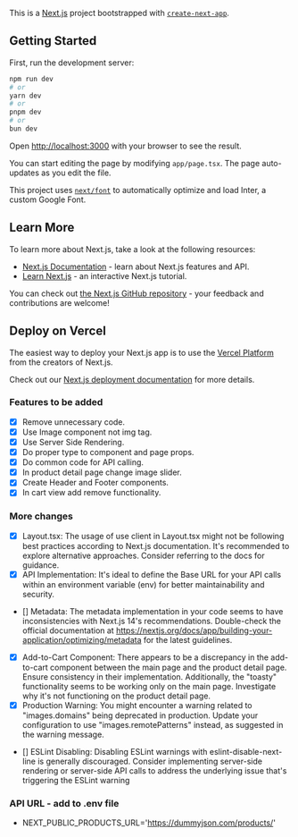This is a [Next.js](https://nextjs.org/) project bootstrapped with [`create-next-app`](https://github.com/vercel/next.js/tree/canary/packages/create-next-app).

## Getting Started

First, run the development server:

```bash
npm run dev
# or
yarn dev
# or
pnpm dev
# or
bun dev
```

Open [http://localhost:3000](http://localhost:3000) with your browser to see the result.

You can start editing the page by modifying `app/page.tsx`. The page auto-updates as you edit the file.

This project uses [`next/font`](https://nextjs.org/docs/basic-features/font-optimization) to automatically optimize and load Inter, a custom Google Font.

## Learn More

To learn more about Next.js, take a look at the following resources:

- [Next.js Documentation](https://nextjs.org/docs) - learn about Next.js features and API.
- [Learn Next.js](https://nextjs.org/learn) - an interactive Next.js tutorial.

You can check out [the Next.js GitHub repository](https://github.com/vercel/next.js/) - your feedback and contributions are welcome!

## Deploy on Vercel

The easiest way to deploy your Next.js app is to use the [Vercel Platform](https://vercel.com/new?utm_medium=default-template&filter=next.js&utm_source=create-next-app&utm_campaign=create-next-app-readme) from the creators of Next.js.

Check out our [Next.js deployment documentation](https://nextjs.org/docs/deployment) for more details.

### Features to be added

- [x] Remove unnecessary code.
- [x] Use Image component not img tag.
- [x] Use Server Side Rendering.
- [x] Do proper type to component and page props.
- [x] Do common code for API calling.
- [x] In product detail page change image slider.
- [x] Create Header and Footer components.
- [x] In cart view add remove functionality.

### More changes

- [X] Layout.tsx: The usage of use client in Layout.tsx might not be following best practices according to Next.js documentation. It's recommended to explore alternative approaches. Consider referring to the docs for guidance.
- [X] API Implementation: It's ideal to define the Base URL for your API calls within an environment variable (env) for better maintainability and security.
- [] Metadata: The metadata implementation in your code seems to have inconsistencies with Next.js 14's recommendations. Double-check the official documentation at https://nextjs.org/docs/app/building-your-application/optimizing/metadata for the latest guidelines.
- [X] Add-to-Cart Component: There appears to be a discrepancy in the add-to-cart component between the main page and the product detail page. Ensure consistency in their implementation. Additionally, the "toasty" functionality seems to be working only on the main page. Investigate why it's not functioning on the product detail page.
- [X] Production Warning: You might encounter a warning related to "images.domains" being deprecated in production. Update your configuration to use "images.remotePatterns" instead, as suggested in the warning message.
- [] ESLint Disabling: Disabling ESLint warnings with eslint-disable-next-line is generally discouraged. Consider implementing server-side rendering or server-side API calls to address the underlying issue that's triggering the ESLint warning


### API URL - add to .env file
- NEXT_PUBLIC_PRODUCTS_URL='https://dummyjson.com/products/'